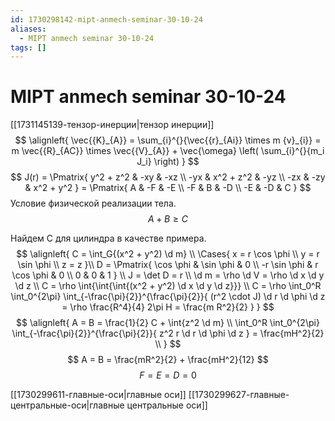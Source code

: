 ```yaml
---
id: 1730298142-mipt-anmech-seminar-30-10-24
aliases:
  - MIPT anmech seminar 30-10-24
tags: []
---
```


# MIPT anmech seminar 30-10-24
[[1731145139-тензор-инерции|тензор инерции]]
$$
\alignleft{
\vec{{K}_{A}} = \sum_{i}^{}{\vec{{r}_{Ai}} \times m {v}_{i}} =
m \vec{{R}_{AC}} \times \vec{{V}_{A}} +
\vec{\omega} \left( \sum_{i}^{}{m_i J_i} \right)
}
$$
$$
J(r) = \Pmatrix{
y^2 + z^2 & -xy & -xz \\
-yx & x^2 + z^2 & -yz \\
-zx & -zy & x^2 + y^2
} = \Pmatrix{
A & -F & -E \\
-F & B & -D \\
-E & -D & C
}
$$
Условие физической реализации тела.
$$
A + B \ge C
$$

Найдем C для цилиндра в качестве примера.
$$
\alignleft{
C = \int_G{(x^2 + y^2) \d m} \\
\Cases{
x = r \cos \phi \\
y = r \sin \phi \\
z = z
}\\
D = \Pmatrix{
\cos \phi & \sin \phi & 0 \\
-r \sin \phi & r \cos \phi & 0 \\
0 & 0 & 1
} \\
J = \det D = r \\
\d m = \rho \d V = \rho \d x \d y \d z \\
C = \rho \int{\int{\int{(x^2 + y^2) \d x \d y \d z}}} \\
C = \rho \int_0^R \int_0^{2\pi} \int_{-\frac{\pi}{2}}^{\frac{\pi}{2}}{
(r^2 \cdot J) \d r \d \phi \d z = 
\rho \frac{R^4}{4} 2\pi H = \frac{m R^2}{2}
}
}
$$
$$
\alignleft{
A = B = \frac{1}{2} C + \int{z^2 \d m} \\
\int_0^R \int_0^{2\pi} \int_{-\frac{\pi}{2}}^{\frac{\pi}{2}}{
z^2 r \d r \d \phi \d z
} =
\frac{mH^2}{2} \\
}
$$
$$
A = B = \frac{mR^2}{2} + \frac{mH^2}{12}
$$
$$
F = E = D = 0
$$

[[1730299611-главные-оси|главные оси]]
[[1730299627-главные-центральные-оси|главные центральные оси]]

